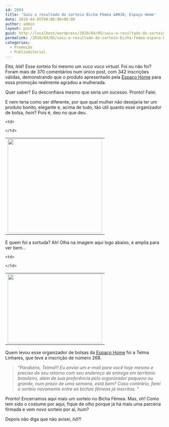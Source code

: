 ```yaml
---
id: 2804
title: 'Saiu o resultado do sorteio Bicha Fêmea &#038; Espaço Home'
date: 2010-04-05T00:00:00+00:00
author: admin
layout: post
guid: http://localhost/wordpress/2010/04/05/saiu-o-resultado-do-sorteio-bicha-femea-espaco-home/
permalink: /2010/04/05/saiu-o-resultado-do-sorteio-bicha-femea-espaco-home/
categories:
  - Promoção
  - Publieditorial
---
```

_Eita, lelê_! Esse sorteio foi mesmo um _vuco vuco virtual_. Foi ou não foi? Foram mais de 370 comentários num único post, com 342 inscrições válidas, demonstrando que o produto apresentado pela <a href="http://www.espacohome.com.br/" target="_blank">Espaço Home</a> para essa promoção realmente agradou a mulherada.

Quer saber? Eu desconfiava mesmo que seria um sucesso. Pronto! Falei.

<!--more-->

E nem teria como ser diferente, por que qual mulher não desejaria ter um produto bonito, elegante e, acima de tudo, tão útil quanto esse organizador de bolsa, _hein_? Pois é, deu no que deu.

<table align="center">
  <tr>
    <td>
      <a href="http://www.trololodemulher.com.br/blog/wp-content/uploads/2010/02/img_resize3.jpg"><img class="aligncenter size-medium wp-image-4366" title="img_resize[3]" src="http://www.trololodemulher.com.br/blog/wp-content/uploads/2010/02/img_resize3-300x300.jpg" alt="" width="300" height="300" /></a>
    </td>
    
    <td>
       
    </td>
  </tr>
</table>

E quem foi a sortuda? Ah! Olha na imagem aqui logo abaixo, e amplia para ver bem…

<table align="center">
  <tr>
    <td>
      <a href="http://www.trololodemulher.com.br/blog/wp-content/uploads/2010/04/Sorteio-Bicha-Femea-Espaco-Home.jpg"><img class="aligncenter size-medium wp-image-4505" title="Sorteio Bicha Fêmea & Espaço Home" src="http://www.trololodemulher.com.br/blog/wp-content/uploads/2010/04/Sorteio-Bicha-Femea-Espaco-Home-300x220.jpg" alt="" width="300" height="220" /></a>
    </td>
    
    <td>
       
    </td>
  </tr>
</table>

Quem levou esse organizador de bolsas da <a href="http://www.espacohome.com.br/" target="_blank">Espaço Home</a> foi a Telma Linhares, que teve a inscrição de número 268.

> “_Parabéns, Telma!!! Eu enviei um e-mail para você hoje mesmo e preciso do seu retorno com seu endereço de entrega em território brasileiro, além de sua preferência pelo organizador pequeno ou grande, num prazo de uma semana, está bem? Caso contrário, farei o sorteio novamente entre as bichas fêmeas já inscritas._ “

Pronto! Encerramos aqui mais um sorteio no Bicha Fêmea. Mas, oh! Como tem sido o costume por aqui, fique de olho porque já há mais uma parceria firmada e vem novo sorteio por aí, _hum_?

Depois não diga que não avisei, _hã_?!